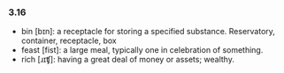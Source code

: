 ### 3.16
- bin [bɪn]: a receptacle for storing a specified substance. Reservatory, container, receptacle, box
- feast [fist]: a large meal, typically one in celebration of something.
- rich [ɹɪʧ]: having a great deal of money or assets; wealthy.